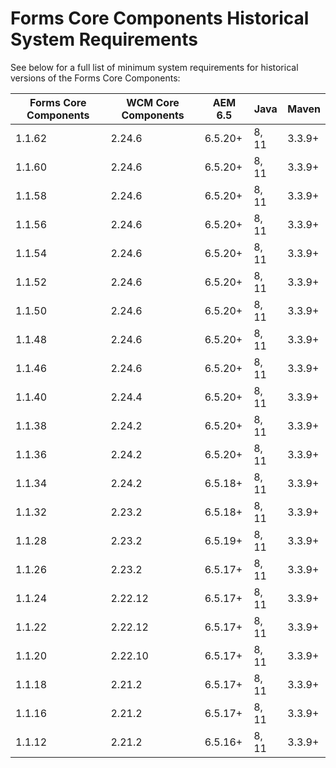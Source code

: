 # Forms Core Components Historical System Requirements

See below for a full list of minimum system requirements for historical versions of the Forms Core Components:

| Forms Core Components | WCM Core Components | AEM 6.5 | Java  | Maven  |  
|-----------------------|---------------------|---------| ----- | ------ |
| 1.1.62                | 2.24.6             | 6.5.20+ | 8, 11 | 3.3.9+ |
| 1.1.60                | 2.24.6             | 6.5.20+ | 8, 11 | 3.3.9+ |
| 1.1.58                | 2.24.6             | 6.5.20+ | 8, 11 | 3.3.9+ |
| 1.1.56                | 2.24.6             | 6.5.20+ | 8, 11 | 3.3.9+ |
| 1.1.54                | 2.24.6             | 6.5.20+ | 8, 11 | 3.3.9+ |
| 1.1.52                | 2.24.6             | 6.5.20+ | 8, 11 | 3.3.9+ |
| 1.1.50                | 2.24.6             | 6.5.20+ | 8, 11 | 3.3.9+ |
| 1.1.48                | 2.24.6             | 6.5.20+ | 8, 11 | 3.3.9+ |
| 1.1.46                | 2.24.6             | 6.5.20+ | 8, 11 | 3.3.9+ |
| 1.1.40                | 2.24.4              | 6.5.20+ | 8, 11 | 3.3.9+ |
| 1.1.38                | 2.24.2              | 6.5.20+ | 8, 11 | 3.3.9+ |
| 1.1.36                | 2.24.2              | 6.5.20+ | 8, 11 | 3.3.9+ |
| 1.1.34                | 2.24.2              | 6.5.18+ | 8, 11 | 3.3.9+ |
| 1.1.32                | 2.23.2              | 6.5.18+ | 8, 11 | 3.3.9+ |
| 1.1.28                | 2.23.2              | 6.5.19+ | 8, 11 | 3.3.9+ |
| 1.1.26                | 2.23.2              | 6.5.17+ | 8, 11 | 3.3.9+ |
| 1.1.24                | 2.22.12             | 6.5.17+ | 8, 11 | 3.3.9+ |
| 1.1.22                | 2.22.12             | 6.5.17+ | 8, 11 | 3.3.9+ |
| 1.1.20                | 2.22.10             | 6.5.17+ | 8, 11 | 3.3.9+ |
| 1.1.18                | 2.21.2              | 6.5.17+ | 8, 11 | 3.3.9+ |
| 1.1.16                | 2.21.2              | 6.5.17+ | 8, 11 | 3.3.9+ |
| 1.1.12                | 2.21.2              | 6.5.16+ | 8, 11 | 3.3.9+ |


